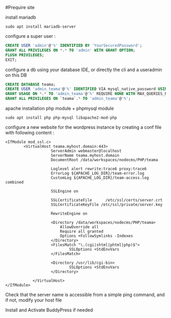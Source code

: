 


#Prequire site

install mariadb

```
sudo apt install mariadb-server
```

configure a super user :

``` SQL
CREATE USER 'admin'@'%' IDENTIFIED BY 'YourSecuredPassword';
GRANT ALL PRIVILEGES ON *.* TO 'admin' WITH GRANT OPTION;
FLUSH PRIVILEGES;
EXIT;
```

configure a db using your database IDE, or directly the cli and a useradmin on this DB

``` SQL
CREATE DATABASE teama;
CREATE USER 'admin_teama'@'%' IDENTIFIED VIA mysql_native_password USING 'ipaQSzkOXdo99BNInyiq';
GRANT USAGE ON *.* TO 'admin_teama'@'%' REQUIRE NONE WITH MAX_QUERIES_PER_HOUR 0 MAX_CONNECTIONS_PER_HOUR 0 MAX_UPDATES_PER_HOUR 0 MAX_USER_CONNECTIONS 0;
GRANT ALL PRIVILEGES ON `teama`.* TO 'admin_teama'@'%';
```

apache installation
php module + phpmysql module

```
sudo apt install php php-mysql libapache2-mod-php
```

configure a new website for the wordpress instance by creating a conf file with following content : 

``` apacheconf
<IfModule mod_ssl.c>
        <VirtualHost teama.myhost.domain:443>
                    ServerAdmin webmaster@localhost
                    ServerName teama.myhost.domain
                    DocumentRoot /data/workspaces/nodecms/PHP/teama

                    Loglevel alert rewrite:trace6 proxy:trace6
                    ErrorLog ${APACHE_LOG_DIR}/team-error.log
                    CustomLog ${APACHE_LOG_DIR}/team-access.log combined

                    SSLEngine on

                    SSLCertificateFile      /etc/ssl/certs/server.crt
                    SSLCertificateKeyFile /etc/ssl/private/server.key

                    RewriteEngine on

                    <Directory /data/workspaces/nodecms/PHP/teama>
                        AllowOverride all
                        Require all granted
                        Options +FollowSymlinks -Indexes
                    </Directory>
                    <FilesMatch "\.(cgi|shtml|phtml|php)$">
                            SSLOptions +StdEnvVars
                    </FilesMatch>

                    <Directory /usr/lib/cgi-bin>
                            SSLOptions +StdEnvVars
                    </Directory>

            </VirtualHost>
</IfModule>
```

Check that the server name is accessible from a simple ping command, and if not, modify your host file

Install and Activate BuddyPress if needed



